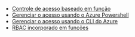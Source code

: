 - [Controle de acesso baseado em função](role-based-access-control-configure.md)
- [Gerenciar o acesso usando o Azure Powershell](role-based-access-control-manage-access-powershell.md)
- [Gerenciar o acesso usando o CLI do Azure](role-based-access-control-manage-access-azure-cli.md)
- [RBAC incorporado em funções](role-based-access-built-in-roles.md)

<!---HONumber=Oct15_HO3-->